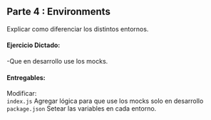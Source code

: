 ## Parte 4 : Environments
Explicar como diferenciar los distintos entornos.

#### Ejercicio Dictado:   
-Que en desarrollo use los mocks.

#### Entregables:  
Modificar:  
`index.js` Agregar lógica para que use los mocks solo en desarrollo  
`package.json` Setear las variables en cada entorno.   
